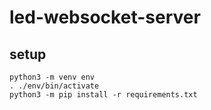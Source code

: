 #  led-websocket-server

## setup
```
python3 -m venv env
. ./env/bin/activate
python3 -m pip install -r requirements.txt
```